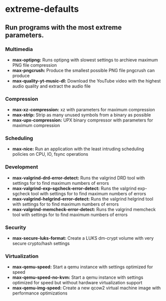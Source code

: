# extreme-defaults

## Run programs with the most extreme parameters.

### Multimedia
* **max-optipng:** Runs optipng with slowest settings to archieve maximum PNG file compression
* **max-pngcrush:** Produce the smallest possible PNG file pngcrush can produce
* **max-quality-yt-music-dl:** Download the YouTube video with the highest audio quality and extract the audio file

### Compression
* **max-xz-compression:** xz with parameters for maximum compression
* **max-strip:** Strip as many unused symbols from a binary as possible
* **max-upx-compression:** UPX binary compressor with parameters for maximum compression

### Scheduling
* **max-nice:** Run an application with the least intruding scheduling policies on CPU, IO, fsync operations

### Development
* **max-valgrind-drd-error-detect:** Runs the valgrind DRD tool with settings for to find maximum numbers of errors
* **max-valgrind-exp-sgcheck-error-detect:** Runs the valgrind exp-sgcheck tool with settings for to find maximum numbers of errors
* **max-valgrind-helgrind-error-detect:** Runs the valgrind helgrind tool with settings for to find maximum numbers of errors
* **max-valgrind-memcheck-error-detect:** Runs the valgrind memcheck tool with settings for to find maximum numbers of errors

### Security
* **max-secure-luks-format:** Create a LUKS dm-crypt volume with very secure crypto/hash settings

### Virtualization
* **max-qemu-speed:** Start a qemu instance with settings optimized for speed
* **max-qemu-speed-no-kvm:** Start a qemu instance with settings optimized for speed but without hardware virtualization support
* **max-qemu-img-speed:** Create a new qcow2 virtual machine image with performance optimizations
